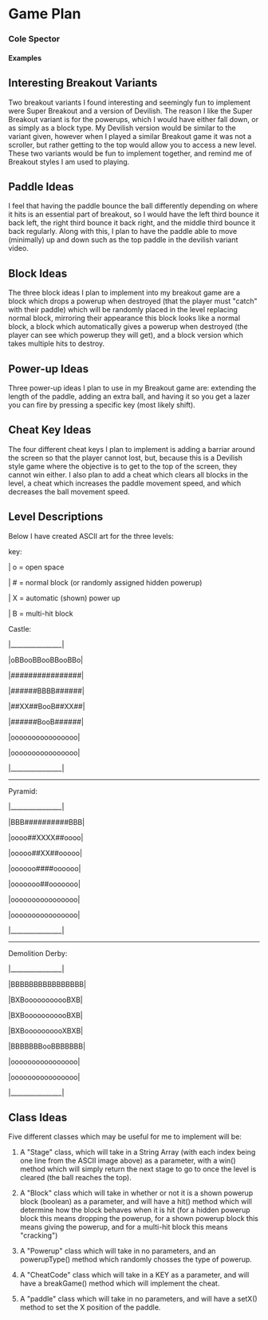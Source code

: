 # Game Plan
### Cole Spector

#### Examples

## Interesting Breakout Variants
Two breakout variants I found interesting and 
seemingly fun to implement were Super Breakout 
and a version of Devilish.  The reason I like the Super
Breakout variant is for the powerups, which I would have either
fall down, or as simply as a block type.  My Devilish version would
be similar to the variant given, however when I played a similar
Breakout game it was not a scroller, but rather getting to the top
would allow you to access a new level.  These two variants
would be fun to implement together, and remind me of
Breakout styles I am used to playing.

## Paddle Ideas

I feel that having the paddle bounce the ball differently
depending on where it hits is an essential part of breakout,
so I would have the left third bounce it back left, the right
third bounce it back right, and the middle third bounce it back regularly.
  Along with this, I plan to have the paddle able to move (minimally)
up and down such as the top paddle in the devilish
variant video.


## Block Ideas

The three block ideas I plan to implement into my breakout game
are a block which drops a powerup when destroyed (that the player
must "catch" with their paddle) which will be randomly placed in the level
replacing normal block, mirroring their appearance this block looks like a normal block,
a block which automatically gives a
powerup when destroyed (the player can see which powerup they will get),
and a block version which takes
multiple hits to destroy.


## Power-up Ideas

Three power-up ideas I plan to use in my Breakout game
are: extending the length of the paddle, adding an extra
ball, and having it so you get a lazer you can fire by pressing
a specific key (most likely shift).


## Cheat Key Ideas

The four different cheat keys I plan to implement is 
adding a barriar around the screen so that the player cannot
lost, but, because this is a Devilish style game where the objective
is to get to the top of the screen, they cannot win either.
  I also plan to add a cheat which clears all blocks in the level, 
a cheat which increases the paddle movement speed, and which
decreases the ball movement speed.


## Level Descriptions

Below I have created ASCII art for the three levels:

key:

| o = open space

| # = normal block (or randomly assigned hidden powerup)

| X = automatic (shown) power up

| B = multi-hit block


Castle:

|________________|

|oBBooBBooBBooBBo|

|################|

|######BBBB######|

|##XX##BooB##XX##|

|######BooB######|

|oooooooooooooooo|

|oooooooooooooooo|

|________________|

----------

Pyramid:

|________________|

|BBB##########BBB|

|oooo##XXXX##oooo|

|ooooo##XX##ooooo|

|oooooo####oooooo|

|ooooooo##ooooooo|

|oooooooooooooooo|

|oooooooooooooooo|

|________________|

-------

Demolition Derby:

|________________|

|BBBBBBBBBBBBBBBB|

|BXBooooooooooBXB|

|BXBooooooooooBXB|

|BXBoooooooooXBXB|

|BBBBBBBooBBBBBBB|

|oooooooooooooooo|

|oooooooooooooooo|

|________________|


## Class Ideas

Five different classes which may be useful for me to implement 
will be:

1. A "Stage" class, which will take in a String Array (with each index being one
line from the ASCII image above) as a parameter, with a win() method which will simply
return the next stage to go to once the level is cleared (the ball reaches the top).

2. A "Block" class which will take in whether or not it is a shown powerup block (boolean)
as a parameter, and will have a hit() method which will determine
   how the block behaves when it is hit (for a hidden powerup block this means dropping the powerup,
   for a shown powerup block this means giving the powerup, and for a multi-hit block this means "cracking")
   
3. A "Powerup" class which will take in no parameters, and an 
powerupType() method which randomly chosses the type of powerup.
   
4. A "CheatCode" class which will take in a KEY as a parameter,
and will have a breakGame() method which will implement the cheat.
   
5. A "paddle" class which will take in no parameters, and will have a
 setX() method to set the X position of the paddle.